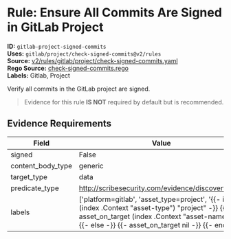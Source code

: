 # Rule: Ensure All Commits Are Signed in GitLab Project  
**ID:** `gitlab-project-signed-commits`  
**Uses:** `gitlab/project/check-signed-commits@v2/rules`  
**Source:** [v2/rules/gitlab/project/check-signed-commits.yaml](https://github.com/scribe-public/sample-policies/v2/rules/gitlab/project/check-signed-commits.yaml)  
**Rego Source:** [check-signed-commits.rego](https://github.com/scribe-public/sample-policies/v2/rules/gitlab/project/check-signed-commits.rego)  
**Labels:** Gitlab, Project  

Verify all commits in the GitLab project are signed.

> Evidence for this rule **IS NOT** required by default but is recommended.


## Evidence Requirements  
| Field | Value |
|-------|-------|
| signed | False |
| content_body_type | generic |
| target_type | data |
| predicate_type | http://scribesecurity.com/evidence/discovery/v0.1 |
| labels | ['platform=gitlab', 'asset_type=project', '{{- if eq (index .Context "asset-type") "project" -}} {{- asset_on_target (index .Context "asset-name") -}} {{- else -}} {{- asset_on_target nil -}} {{- end -}}'] |


